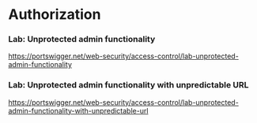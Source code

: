 # Authorization

### Lab: Unprotected admin functionality

https://portswigger.net/web-security/access-control/lab-unprotected-admin-functionality


### Lab: Unprotected admin functionality with unpredictable URL

https://portswigger.net/web-security/access-control/lab-unprotected-admin-functionality-with-unpredictable-url